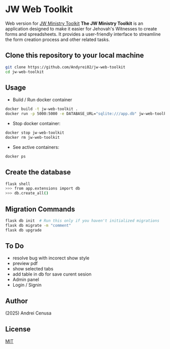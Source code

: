 # JW Web Toolkit
Web version for [JW Ministry Toolkit](https://github.com/Andyrei02/jw-ministry-toolkit)
**The JW Ministry Toolkit** is an application designed to make it easier for Jehovah's Witnesses to create forms and spreadsheets. It provides a user-friendly interface to streamline the form creation process and other related tasks.

## Clone this repository to your local machine
```bash
git clone https://github.com/Andyrei02/jw-web-toolkit
cd jw-web-toolkit
```
## Usage
- Build / Run docker container
```bash
docker build -t jw-web-toolkit .
docker run -p 5000:5000 -e DATABASE_URL="sqlite:///app.db" jw-web-toolkit
```
- Stop docker container:
```bash
docker stop jw-web-toolkit
docker rm jw-web-toolkit
```
- See active containers:
```bash
docker ps
```

## Create the database
```bash
flask shell
>>> from app.extensions import db
>>> db.create_all()
```

## Migration Commands
```bash
flask db init  # Run this only if you haven't initialized migrations
flask db migrate -m "comment"
flask db upgrade
```

## To Do
- resolve bug with incorect show style
- preview pdf
- show selected tabs
- add table in db for save curent sesion
- Admin panel
- Login / Signin 

## Author

(2025) Andrei Cenusa


## License

[MIT](https://choosealicense.com/licenses/mit/)
